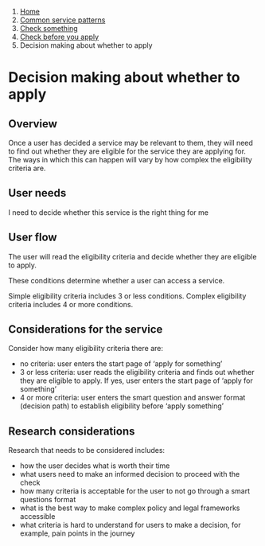 1.  [Home](/docs/core/contents)
2.	[Common service patterns](/docs/documentation/core/common-service-patterns/overview)
3.  [Check something](docs/documentation/core/common-service-patterns/service-patterns/check-something/overview)
4.  [Check before you apply](/docs/documentation/core/common-service-patterns/service-patterns/check-something/check-before-you-apply/overview)
5.  Decision making about whether to apply

# Decision making about whether to apply

## Overview
Once a user has decided a service may be relevant to them, they will need to find out whether they are eligible for the service they are applying for. The ways in which this can happen will vary by how complex the eligibility criteria are.

## User needs

I need to decide whether this service is the right thing for me

## User flow

The user will read the eligibility criteria and decide whether they are eligible to apply. 

These conditions determine whether a user can access a service.

Simple eligibility criteria includes 3 or less conditions.  Complex eligibility criteria includes 4 or more conditions. 

## Considerations for the service

Consider how many eligibility criteria there are:

* no criteria: user enters the start page of ‘apply for something’
* 3 or less criteria: user reads the eligibility criteria and finds out whether they are eligible to apply. If yes, user enters the start page of ‘apply for something’
* 4 or more criteria: user enters the smart question and answer format (decision path) to establish eligibility before ‘apply something’

## Research considerations

Research that needs to be considered includes:

* how the user decides what is worth their time
* what users need to make an informed decision to proceed with the check
* how many criteria is acceptable for the user to not go through a smart questions format
* what is the best way to make complex policy and legal frameworks accessible
* what criteria is hard to understand for users to make a decision, for example, pain points in the journey
